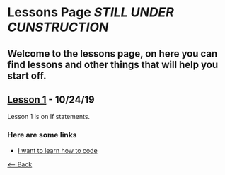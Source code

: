 # Lessons Page _**STILL UNDER CUNSTRUCTION**_
## Welcome to the lessons page, on here you can find lessons and other things that will help you start off.

## [Lesson 1]([here](./lessons/Lesson1)) - 10/24/19
Lesson 1 is on If statements.

### Here are some links
- [I want to learn how to code](./CODING)

[<-- Back](./)
